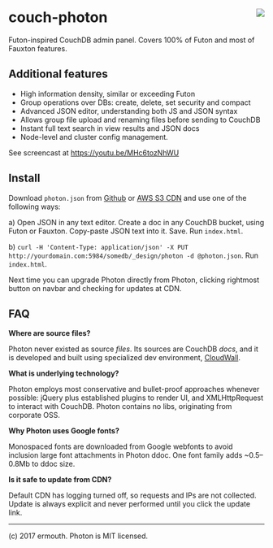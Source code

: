 # <img align="right" src="http://jquerymy.com/kod/photon-github.png" /> couch-photon
Futon-inspired CouchDB admin panel. Covers 100% of Futon and most of Fauxton features.

## Additional features

* High information density, similar or exceeding Futon
* Group operations over DBs: create, delete, set security and compact
* Advanced JSON editor, understanding both JS and JSON syntax
* Allows group file upload and renaming files before sending to CouchDB
* Instant full text search in view results and JSON docs
* Node-level and cluster config management.

See screencast at https://youtu.be/MHc6tozNhWU

## Install
Download `photon.json` from [Github](https://raw.githubusercontent.com/ermouth/couch-photon/master/photon.json) or [AWS S3 CDN](https://s3-eu-west-1.amazonaws.com/cdn.cloudwall.me/photon/photon.json) and use one of the following ways:

a) Open JSON in any text editor. Create a doc in any CouchDB bucket, using Futon or Fauxton. Copy-paste JSON text into it. Save. Run `index.html`.

b) `curl -H 'Content-Type: application/json' -X PUT http://yourdomain.com:5984/somedb/_design/photon -d @photon.json`. Run `index.html`.

Next time you can upgrade Photon directly from Photon, clicking rightmost button on navbar and checking for updates at CDN.

## FAQ

__Where are source files?__

Photon never existed as source _files_. Its sources are CouchDB _docs_, and it is developed and built using specialized dev environment, [CloudWall](http://cloudwall.me).

__What is underlying technology?__

Photon employs most conservative and bullet-proof approaches whenever possible: jQuery plus established plugins to render UI, and XMLHttpRequest to interact with CouchDB. Photon contains no libs, originating from corporate OSS. 

__Why Photon uses Google fonts?__

Monospaced fonts are downloaded from Google webfonts to avoid inclusion large font attachments in Photon ddoc. One font family adds ~0.5–0.8Mb to ddoc size.

__Is it safe to update from CDN?__

Default CDN has logging turned off, so requests and IPs are not collected. Update is always explicit and never performed until you click the update link. 

---

(c) 2017 ermouth. Photon is MIT licensed.
